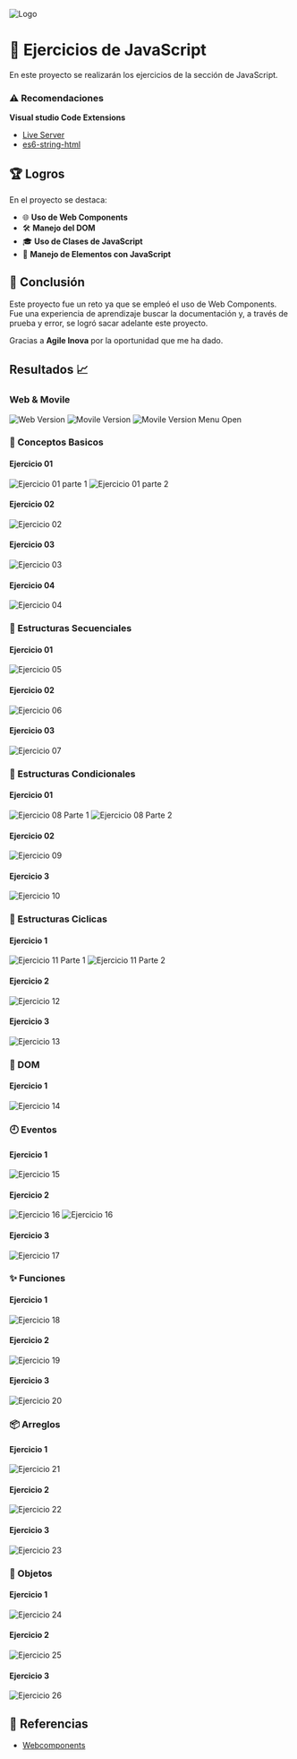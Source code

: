 ![Logo](https://github.com/JCampo1502/javascriptEjerciciosAgileInova/blob/main/images/AgileInovaLogo.png?raw=true)

# 🚀 Ejercicios de JavaScript

En este proyecto se realizarán los ejercicios de la sección de JavaScript.

### ⚠️ Recomendaciones
  **Visual studio Code Extensions**
  - [Live Server](https://marketplace.visualstudio.com/items?itemName=ritwickdey.LiveServer)
  - [es6-string-html](https://marketplace.visualstudio.com/items?itemName=Tobermory.es6-string-html)

## 🏆 Logros
En el proyecto se destaca:

- 🌐 **Uso de Web Components**
- 🛠️ **Manejo del DOM**
- 🎓 **Uso de Clases de JavaScript**
- 🔧 **Manejo de Elementos con JavaScript**

## 📝 Conclusión

Este proyecto fue un reto ya que se empleó el uso de Web Components. Fue una experiencia de aprendizaje buscar la documentación y, a través de prueba y error, se logró sacar adelante este proyecto.

Gracias a **Agile Inova** por la oportunidad que me ha dado.

## Resultados 📈

### Web & Movile
![Web Version](https://github.com/JCampo1502/javascriptEjerciciosAgileInova/blob/main/images/web.png?raw=true)
![Movile Version](https://github.com/JCampo1502/javascriptEjerciciosAgileInova/blob/main/images/movile.png?raw=true)
![Movile Version Menu Open](https://github.com/JCampo1502/javascriptEjerciciosAgileInova/blob/main/images/movile-open.png?raw=true)

### 🚀 Conceptos Basicos
#### Ejercicio 01
![Ejercicio 01 parte 1](https://github.com/JCampo1502/javascriptEjerciciosAgileInova/blob/main/images/task-01-1.png?raw=true)
![Ejercicio 01 parte 2](https://github.com/JCampo1502/javascriptEjerciciosAgileInova/blob/main/images/task-01-2.png?raw=true)
#### Ejercicio 02
![Ejercicio 02](https://github.com/JCampo1502/javascriptEjerciciosAgileInova/blob/main/images/task-02.png?raw=true)
#### Ejercicio 03
![Ejercicio 03](https://github.com/JCampo1502/javascriptEjerciciosAgileInova/blob/main/images/task-03.png?raw=true)
#### Ejercicio 04
![Ejercicio 04](https://github.com/JCampo1502/javascriptEjerciciosAgileInova/blob/main/images/task-04.png?raw=true)

### 🎢 Estructuras Secuenciales
#### Ejercicio 01
![Ejercicio 05](https://github.com/JCampo1502/javascriptEjerciciosAgileInova/blob/main/images/task-05.png?raw=true)
#### Ejercicio 02
![Ejercicio 06](https://github.com/JCampo1502/javascriptEjerciciosAgileInova/blob/main/images/task-06.png?raw=true)
#### Ejercicio 03
![Ejercicio 07](https://github.com/JCampo1502/javascriptEjerciciosAgileInova/blob/main/images/task-07.png?raw=true)

### 🌳 Estructuras Condicionales
#### Ejercicio 01
![Ejercicio 08 Parte 1](https://github.com/JCampo1502/javascriptEjerciciosAgileInova/blob/main/images/task-08-1.png?raw=true)
![Ejercicio 08 Parte 2](https://github.com/JCampo1502/javascriptEjerciciosAgileInova/blob/main/images/task-08-2.png?raw=true)
#### Ejercicio 02
![Ejercicio 09](https://github.com/JCampo1502/javascriptEjerciciosAgileInova/blob/main/images/task-09.png?raw=true)
#### Ejercicio 3
![Ejercicio 10](https://github.com/JCampo1502/javascriptEjerciciosAgileInova/blob/main/images/task-10.png?raw=true)

### 🔄 Estructuras Ciclicas
#### Ejercicio 1
![Ejercicio 11 Parte 1](https://github.com/JCampo1502/javascriptEjerciciosAgileInova/blob/main/images/task-11-1.png?raw=true)
![Ejercicio 11 Parte 2](https://github.com/JCampo1502/javascriptEjerciciosAgileInova/blob/main/images/task-11-2.png?raw=true)
#### Ejercicio 2
![Ejercicio 12](https://github.com/JCampo1502/javascriptEjerciciosAgileInova/blob/main/images/task-12.png?raw=true)
#### Ejercicio 3
![Ejercicio 13](https://github.com/JCampo1502/javascriptEjerciciosAgileInova/blob/main/images/task-13.png?raw=true)

### 📁 DOM
#### Ejercicio 1
![Ejercicio 14](https://github.com/JCampo1502/javascriptEjerciciosAgileInova/blob/main/images/task-14.png?raw=true)

### 🕘 Eventos
#### Ejercicio 1
![Ejercicio 15](https://github.com/JCampo1502/javascriptEjerciciosAgileInova/blob/main/images/task-15.png?raw=true)
#### Ejercicio 2
![Ejercicio 16](https://github.com/JCampo1502/javascriptEjerciciosAgileInova/blob/main/images/task-16-1.png?raw=true)
![Ejercicio 16](https://github.com/JCampo1502/javascriptEjerciciosAgileInova/blob/main/images/task-16-2.png?raw=true)
#### Ejercicio 3
![Ejercicio 17](https://github.com/JCampo1502/javascriptEjerciciosAgileInova/blob/main/images/task-17.png?raw=true)

### ✨ Funciones
#### Ejercicio 1
![Ejercicio 18](https://github.com/JCampo1502/javascriptEjerciciosAgileInova/blob/main/images/task-18.png?raw=true)
#### Ejercicio 2
![Ejercicio 19](https://github.com/JCampo1502/javascriptEjerciciosAgileInova/blob/main/images/task-19.png?raw=true)
#### Ejercicio 3
![Ejercicio 20](https://github.com/JCampo1502/javascriptEjerciciosAgileInova/blob/main/images/task-20.png?raw=true)

### 📦 Arreglos
#### Ejercicio 1
![Ejercicio 21](https://github.com/JCampo1502/javascriptEjerciciosAgileInova/blob/main/images/task-21.png?raw=true)
#### Ejercicio 2
![Ejercicio 22](https://github.com/JCampo1502/javascriptEjerciciosAgileInova/blob/main/images/task-22.png?raw=true)
#### Ejercicio 3
![Ejercicio 23](https://github.com/JCampo1502/javascriptEjerciciosAgileInova/blob/main/images/task-23.png?raw=true)

### 🤖 Objetos
#### Ejercicio 1
![Ejercicio 24](https://github.com/JCampo1502/javascriptEjerciciosAgileInova/blob/main/images/task-24.png?raw=true)
#### Ejercicio 2
![Ejercicio 25](https://github.com/JCampo1502/javascriptEjerciciosAgileInova/blob/main/images/task-25.png?raw=true)
#### Ejercicio 3
![Ejercicio 26](https://github.com/JCampo1502/javascriptEjerciciosAgileInova/blob/main/images/task-26.png?raw=true)

## 🔗 Referencias
 - [Webcomponents](https://lenguajejs.com/webcomponents/componentes/que-son-webcomponents/)